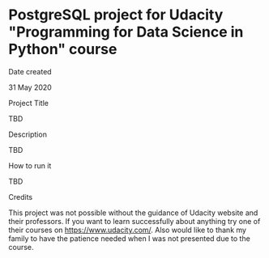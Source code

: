 # PostgreSQL project for Udacity "Programming for Data Science in Python" course

Date created

31 May 2020

Project Title

TBD

Description

TBD

How to run it 

TBD

Credits

This project was not possible without the guidance of Udacity website and their professors. If you want to learn successfully about anything try one of their courses on https://www.udacity.com/. Also would like to thank my family to have the patience needed when I was not presented due to the course.
